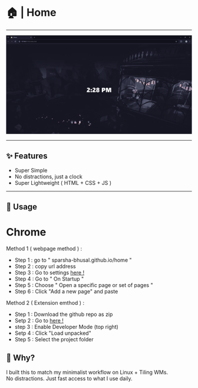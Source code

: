 # 🏠 | Home
---

![Startpage Screenshot](./assets/preview.png)

---

## ✨ Features

-  Super Simple
-  No distractions, just a clock
-  Super Lightweight ( HTML + CSS + JS )

---

## 🚀 Usage

# Chrome
Method 1 ( webpage method ) :

- Step 1 : go to " sparsha-bhusal.github.io/home "
- Step 2 : copy url address
- Step 3 : Go to settings [here !](chrome://settings )
- Step 4 : Go to " On Startup "
- Step 5 : Choose " Open a specific page or set of pages "
- Step 6 : Click "Add a new page" and paste

Method 2 ( Extension emthod ) :

- Step 1 : Download the github repo as zip
- Setp 2 : Go to [here !](chrome://extensions/)
- step 3 : Enable Developer Mode (top right)
- Setp 4 : Click "Load unpacked"
- Step 5 : Select the project folder


## 🎯 Why?
I built this to match my minimalist workflow on Linux + Tiling WMs.  
No distractions. Just fast access to what I use daily.

